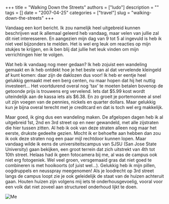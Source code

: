 +++
title = "Walking Down the Streets"
authors = ["ludo"]
description = ""
tags = []
date = "2007-04-25"
categories = ["travel"]
slug = "walking-down-the-streets"
+++

Vandaag een kort bericht. Ik zou namelijk heel uitgebreid kunnen beschrijven wat ik allemaal geleerd heb vandaag, maar velen van jullie zal dit niet interesseren. En aangezien mijn dag van 9 tot 5 al ingevuld is heb ik niet veel bijzonders te melden. Het is wel erg leuk om reacties op mijn stukjes te krijgen, en ik ben blij dat jullie het leuk vinden om mijn verrichtingen hier te volgen.

Wat heb ik vandaag nog meer gedaan? Ik heb zojuist een wandeling gemaakt en ik heb ontdekt hoe je het beste van al dat vervelende kleingeld af kunt komen: daar zijn de daklozen dus voor! Ik heb er eentje heel gelukkig gemaakt met een berg centen, nu maar hopen dat hij het nuttig investeert… Het voortdurend overal nog ‘tax’ te moeten betalen bovenop de getoonde prijs is trouwens erg vervelend. Iets dat $5.99 kost wordt uiteindelijk aan de kassa iets als $6.38. En zo groeit je portemonnee al snel uit zijn voegen van de pennies, nickels en quarter dollars. Maar gelukkig kun je bijna overal terecht met je creditcard en dat is toch wel erg makkelijk.

Maar goed, ik ging dus een wandeling maken. De afgelopen dagen heb ik al uitgebreid 1st, 2nd en 3rd street op en neer gewandeld, met alle zijstraten die hier tussen zitten. Al heb ik ook van deze straten alleen nog maar het eerste, drukste gedeelte gezien. Mocht ik er behoefte aan hebben dan zou ik ook deze straten nog een paar mijl rechtdoor kunnen lopen. Maar vandaag wilde ik eens de universiteitscampus van SJSU (San Jose State University) gaan bekijken, een groot terrein dat zich uitstrekt van 4th tot 10th street. Helaas had ik geen fotocamera bij me, al was de campus ook niet erg fotogeniek. Wel veel groen, versgemaaid gras dat niet goed te combineren is met hooikoorts (of juist wel…). Gelukkig heb ik mijn pillen, oogdruppels en neusspray meegenomen! Als je loodrecht op 3rd street langs de campus loopt zie je ook geleidelijk de staat van de huizen achteruit gaan. Houten huizen zijn volgens mij iets té onderhousgevoelig, vooral voor een volk dat niet zoveel aan structureel onderhoud lijkt te doen.

![Me](Photo_33.jpg)
